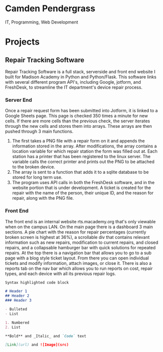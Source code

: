 # Camden Pendergrass

IT, Programming, Web Development

# Projects

## Repair Tracking Software
Repair Tracking Software is a full stack, serverside and front end website I built for Madison Academy in Python and Python/Flask. This software links with several different program API's, including Google, jotform, and FreshDesk, to streamline the IT department's device repair process.

### Server End
Once a repair request form has been submitted into Jotform, it is linked to a Google Sheets page. This page is checked 350 times a minute for new cells. If there are more cells than the previous check, the server iterates through the new cells and stores them into arrays. These arrays are then pushed through 3 main functions. 

1. The first takes a PNG file with a repair form on it and appends the information stored in the array. After modifications, the array contains a location variable for which repair station the form was filled out at. Each station has a printer that has been registered to the linux server. The variable calls the correct printer and prints out the PNG to be attached to the broken device.
2. The array is sent to a function that adds it to a sqlite database to be stored for long term use.
3. The program uses API calls in both the FreshDesk software, and in the website portion that is under development. A ticket is created for the repair with the name of the person, their unique ID, and the reason for repair, along with the PNG file.

### Front End
The front end is an internal website rts.macademy.org that's only viewable when on the campus LAN. On the main page there is a dashboard 3 main sections. A pie chart with the reason for repair percentages (currently broken screen is highest at 36%), a scrollable div that contains relevant information such as new repairs, modification to current repairs, and closed repairs, and a collapsable hamburger bar with quick solutions for repeated repairs. At the top there is a navigation bar that allows you to go to a sub page with a blog style ticket layout. From there you can open individual tickets and modify information, attach images, or close it. There is also a reports tab on the nav bar which allows you to run reports on cost, repair types, and each device with all its previous repair logs.


```markdown
Syntax highlighted code block

# Header 1
## Header 2
### Header 3

- Bulleted
- List

1. Numbered
2. List

**Bold** and _Italic_ and `Code` text

[Link](url) and ![Image](src)
```
